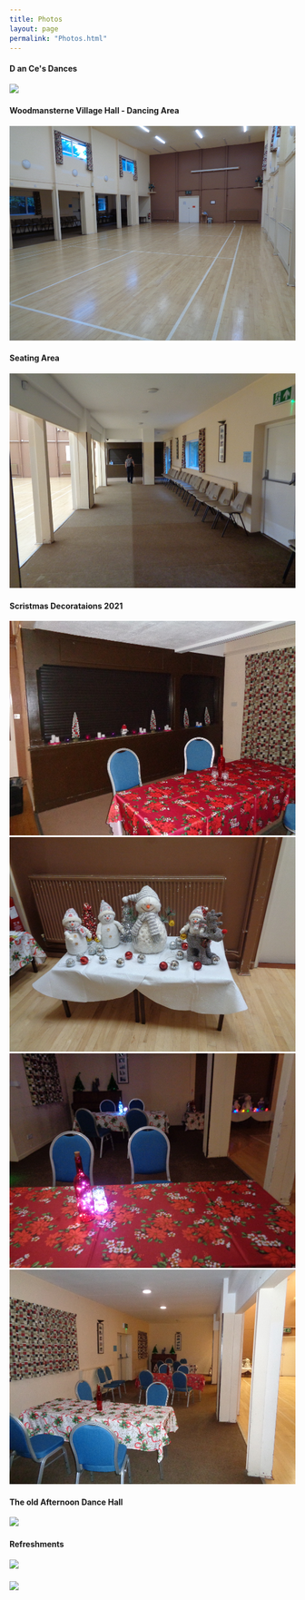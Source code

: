 ```yaml
---
title: Photos
layout: page
permalink: "Photos.html"
---
```

<article class="grid_12 center-text">
  <h4>D an Ce's Dances</h4>
<img src="images/Lights_flashing.gif" class="padded-bottom"/>
</article>

<article class="grid_12 Visible center-text">
<h4>Woodmansterne Village Hall - Dancing Area</h4>
<img src="images/WVH_Hall_from_door.jpg" class="padded-bottom"/>
<h4>Seating Area</h4>
  <img src="images/WVH_Seating_area.jpg" class="padded-bottom"/>
</article>

<article class="grid_12 Visible center-text">
<h4>Scristmas Decorataions 2021</h4>
<img src="images/Christmas_decorations.jpg" class="padded-bottom"/>
<img src="images/Christmas_decorations_2.jpg" class="padded-bottom"/>
  <img src="images/Christmas_tables.jpg" class="padded-bottom"/>
  <img src="images/Christmas_tables_2.jpg" class="padded-bottom"/>
</article>




<article class="grid_12 Visible center-text">
<h4>The old Afternoon Dance Hall</h4>
<img src="images/HALL.jpg" class="padded-bottom"/>

<h4>Refreshments</h4>
<img src="images/D_and_Cs_004.jpg" class="padded-bottom"/>
<h4></h4>
<img src="images/2015_May_0111.jpg" class="padded-bottom"/>
</article>





